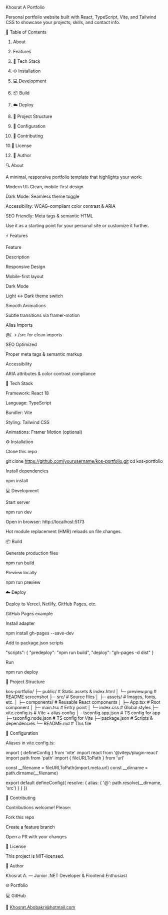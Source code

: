 Khosrat A Portfolio

Personal portfolio website built with React, TypeScript, Vite, and Tailwind CSS to showcase your projects, skills, and contact info.

📑 Table of Contents

1. About

2. Features

3. 🚀 Tech Stack

4. ⚙️ Installation

5. 💻 Development

6. 📦 Build

7. ☁️ Deploy

8. 📂 Project Structure

9. 🔧 Configuration

10. 🤝 Contributing

10.📄 License

12. 👤 Author


🔍 About

A minimal, responsive portfolio template that highlights your work:

Modern UI: Clean, mobile-first design

Dark Mode: Seamless theme toggle

Accessibility: WCAG-compliant color contrast & ARIA

SEO Friendly: Meta tags & semantic HTML

Use it as a starting point for your personal site or customize it further.

⚡ Features

Feature

Description

Responsive Design

Mobile-first layout

Dark Mode

Light ↔ Dark theme switch

Smooth Animations

Subtle transitions via framer-motion

Alias Imports

@/ → /src for clean imports

SEO Optimized

Proper meta tags & semantic markup

Accessibility

ARIA attributes & color contrast compliance

🚀 Tech Stack

Framework: React 18

Language: TypeScript

Bundler: Vite

Styling: Tailwind CSS

Animations: Framer Motion (optional)

⚙️ Installation

Clone this repo

git clone https://github.com/yourusername/kos-portfolio.git
cd kos-portfolio

Install dependencies

npm install

💻 Development

Start server

npm run dev

Open in browser: http://localhost:5173

Hot module replacement (HMR) reloads on file changes.

📦 Build

Generate production files

npm run build

Preview locally

npm run preview

☁️ Deploy

Deploy to Vercel, Netlify, GitHub Pages, etc.

GitHub Pages example

Install adapter

npm install gh-pages --save-dev

Add to package.json scripts

"scripts": {
  "predeploy": "npm run build",
  "deploy": "gh-pages -d dist"
}

Run

npm run deploy

📂 Project Structure

kos-portfolio/
├─ public/             # Static assets & index.html
│  └─ preview.png      # README screenshot
├─ src/                # Source files
│  ├─ assets/          # Images, fonts, etc.
│  ├─ components/      # Reusable React components
│  ├─ App.tsx          # Root component
│  ├─ main.tsx         # Entry point
│  └─ index.css        # Global styles
├─ vite.config.ts      # Vite + alias config
├─ tsconfig.app.json   # TS config for app
├─ tsconfig.node.json  # TS config for Vite
├─ package.json        # Scripts & dependencies
└─ README.md           # This file

🔧 Configuration

Aliases in vite.config.ts:

import { defineConfig } from 'vite'
import react from '@vitejs/plugin-react'
import path from 'path'
import { fileURLToPath } from 'url'

const __filename = fileURLToPath(import.meta.url)
const __dirname  = path.dirname(__filename)

export default defineConfig({
  resolve: {
    alias: { '@': path.resolve(__dirname, 'src') }
  }
})

🤝 Contributing

Contributions welcome! Please:

Fork this repo

Create a feature branch

Open a PR with your changes

📄 License

This project is MIT‑licensed.

👤 Author

Khosrat A. — Junior .NET Developer & Frontend Enthusiast

🌐 Portfolio

💻 GitHub

📧 Khosrat.Abobakri@hotmail.com

